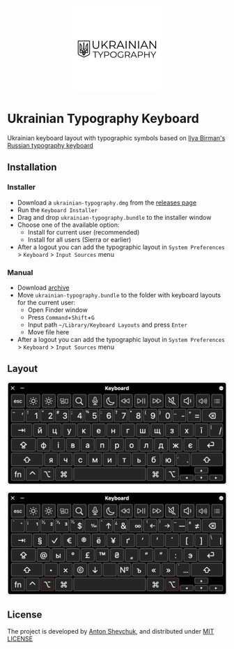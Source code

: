 <p align="center">
    <img alt="Ukrainian typography keyboard layout" src="./docs/ukrainian-typography_200x200.png">
</p>

# Ukrainian Typography Keyboard

Ukrainian keyboard layout with typographic symbols based on [Ilya Birman's Russian typography keyboard](http://ilyabirman.ru/type)

## Installation

### Installer

* Download a `ukrainian-typography.dmg` from the [releases page](https://github.com/AntonShevchuk/ukrainian-typography-keyboard-layout/releases)
* Run the `Keyboard Installer`
* Drag and drop `ukrainian-typography.bundle` to the installer window
* Choose one of the available option:
  * Install for current user (recommended)
  * Install for all users (Sierra or earlier)
* After a logout you can add the typographic layout in `System Preferences` > `Keyboard` > `Input Sources` menu

### Manual

* Download [archive](https://github.com/AntonShevchuk/ukrainian-typography-keyboard-layout/archive/master.zip)
* Move `ukrainian-typography.bundle` to the folder with keyboard layouts for the current user:
  * Open Finder window
  * Press `Command`+`Shift`+`G`
  * Input path `~/Library/Keyboard Layouts` and press `Enter`
  * Move file here
* After a logout you can add the typographic layout in `System Preferences` > `Keyboard` > `Input Sources` menu

## Layout

<p align="center">
    <img alt="Ukrainian typography keyboard layout" src="./docs/ukrainian.png">
</p>

<p align="center">
    <img alt="Ukrainian typography keyboard layout with Option" src="./docs/option.png">
</p>

## License

The project is developed by [Anton Shevchuk][1], and distributed under [MIT LICENSE][2]

[1]: https://anton.shevchuk.name/
[2]: https://raw.githubusercontent.com/AntonShevchuk/ukrainian-typography-keyboard-layout/master/LICENSE
